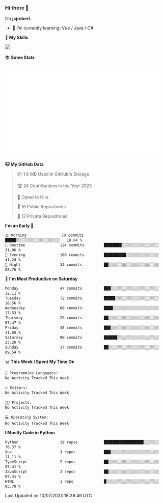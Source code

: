 ### Hi there 👋

I’m **jcjrobert**.

- 🌱 I’m currently learning: Vue / Java / C#

🌟 **My Skills**

![](https://img.shields.io/badge/-Python-3e74a2?style=flat-square&logo=Python&logoColor=fff)

📚 **Some Stats**

![](https://github.com/jcjrobert/github-stats/blob/master/generated/overview.svg)

<!--START_SECTION:waka-->
**🐱 My GitHub Data** 

> 📦 1.6 MB Used in GitHub's Storage 
 > 
> 🏆 24 Contributions in the Year 2023
 > 
> 💼 Opted to Hire
 > 
> 📜 16 Public Repositories 
 > 
> 🔑 12 Private Repositories 
 > 
**I'm an Early 🐤** 

```text
🌞 Morning                70 commits          █████░░░░░░░░░░░░░░░░░░░░   18.04 % 
🌆 Daytime                124 commits         ████████░░░░░░░░░░░░░░░░░   31.96 % 
🌃 Evening                160 commits         ██████████░░░░░░░░░░░░░░░   41.24 % 
🌙 Night                  34 commits          ██░░░░░░░░░░░░░░░░░░░░░░░   08.76 % 
```
📅 **I'm Most Productive on Saturday** 

```text
Monday                   47 commits          ███░░░░░░░░░░░░░░░░░░░░░░   12.11 % 
Tuesday                  72 commits          █████░░░░░░░░░░░░░░░░░░░░   18.56 % 
Wednesday                68 commits          ████░░░░░░░░░░░░░░░░░░░░░   17.53 % 
Thursday                 29 commits          ██░░░░░░░░░░░░░░░░░░░░░░░   07.47 % 
Friday                   45 commits          ███░░░░░░░░░░░░░░░░░░░░░░   11.60 % 
Saturday                 90 commits          ██████░░░░░░░░░░░░░░░░░░░   23.20 % 
Sunday                   37 commits          ██░░░░░░░░░░░░░░░░░░░░░░░   09.54 % 
```


📊 **This Week I Spent My Time On** 

```text
💬 Programming Languages: 
No Activity Tracked This Week

🔥 Editors: 
No Activity Tracked This Week

🐱‍💻 Projects: 
No Activity Tracked This Week

💻 Operating System: 
No Activity Tracked This Week
```

**I Mostly Code in Python** 

```text
Python                   19 repos            ██████████████████░░░░░░░   70.37 % 
Vue                      3 repos             ███░░░░░░░░░░░░░░░░░░░░░░   11.11 % 
TypeScript               2 repos             ██░░░░░░░░░░░░░░░░░░░░░░░   07.41 % 
JavaScript               2 repos             ██░░░░░░░░░░░░░░░░░░░░░░░   07.41 % 
HTML                     1 repo              █░░░░░░░░░░░░░░░░░░░░░░░░   03.70 % 
```




 Last Updated on 10/07/2023 18:38:46 UTC
<!--END_SECTION:waka-->
